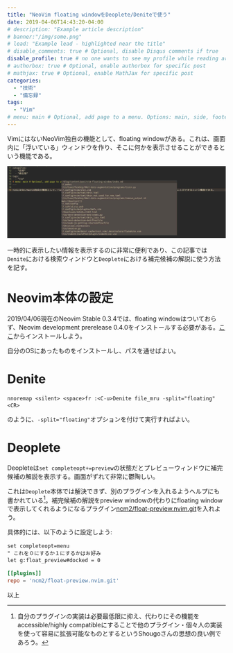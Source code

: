 ```yaml
---
title: "NeoVim floating windowをDeoplete/Deniteで使う"
date: 2019-04-06T14:43:20-04:00
# description: "Example article description"
# banner:"/img/some.png"
# lead: "Example lead - highlighted near the title"
# disable_comments: true # Optional, disable Disqus comments if true
disable_profile: true # no one wants to see my profile while reading articles
# authorbox: true # Optional, enable authorbox for specific post
# mathjax: true # Optional, enable MathJax for specific post
categories:
  - "技術"
  - "備忘録"
tags:
  - "Vim"
# menu: main # Optional, add page to a menu. Options: main, side, footer
---
```


VimにはないNeoVim独自の機能として、floating windowがある。これは、画面内に「浮いている」ウィンドウを作り、そこに何かを表示させることができるという機能である。

![真ん中に浮かんでいる色の薄い部分がfloating windowである](./ScreenShot.jpg)

一時的に表示したい情報を表示するのに非常に便利であり、この記事では`Denite`における検索ウィンドウと`Deoplete`における補完候補の解説に使う方法を記す。

# Neovim本体の設定

2019/04/06現在のNeovim Stable 0.3.4では、floating windowはついておらず、Neovim development prerelease 0.4.0をインストールする必要がある。[ここ](https://github.com/neovim/neovim/releases/nightly)からインストールしよう。

自分のOSにあったものをインストールし、パスを通せばよい。

# Denite

```init.vim
nnoremap <silent> <space>fr :<C-u>Denite file_mru -split="floating"<CR>
```

のように、`-split="floating"`オプションを付けて実行すればよい。


# Deoplete

Deopleteは`set completeopt+=preview`の状態だとプレビューウィンドウに補完候補の解説を表示する。画面がずれて非常に鬱陶しい。

これは`Deoplete`本体では解決できず、別のプラグインを入れるようヘルプにも書かれている[^shougo-style]。補完候補の解説をpreview windowの代わりにfloating windowで表示してくれるようになるプラグイン[ncm2/float-preview.nvim.git](https://github.com/ncm2/float-preview.nvim)を入れよう。

具体的には、以下のように設定しよう:

```init.vim
set completeopt=menu
" これを０にするか１にするかはお好み
let g:float_preview#docked = 0
```

```dein.toml
[[plugins]]
repo = 'ncm2/float-preview.nvim.git'
```

以上

[^shougo-style]:自分のプラグインの実装は必要最低限に抑え、代わりにその機能をaccessible/highly compatibleにすることで他のプラグイン・個々人の実装を使って容易に拡張可能なものとするというShougoさんの思想の良い例であろう。
